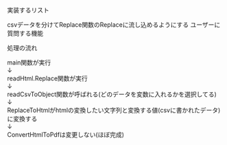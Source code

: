 実装するリスト  

csvデータを分けてReplace関数のReplaceに流し込めるようにする
ユーザーに質問する機能  


処理の流れ

main関数が実行  
↓  
readHtml.Replace関数が実行  
↓  
readCsvToObject関数が呼ばれる(どのデータを変数に入れるかを選択してる)  
↓  
ReplaceToHtmlがhtmlの変換したい文字列と変換する値(csvに書かれたデータ)に変換する  
↓  
ConvertHtmlToPdfは変更しない(ほぼ完成)